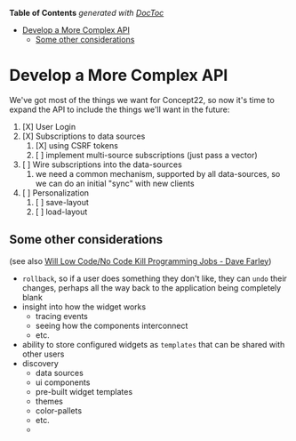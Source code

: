 <!-- START doctoc generated TOC please keep comment here to allow auto update -->
<!-- DON'T EDIT THIS SECTION, INSTEAD RE-RUN doctoc TO UPDATE -->
**Table of Contents**  *generated with [DocToc](https://github.com/thlorenz/doctoc)*

- [Develop a More Complex API](#develop-a-more-complex-api)
  - [Some other considerations](#some-other-considerations)

<!-- END doctoc generated TOC please keep comment here to allow auto update -->

# Develop a More Complex API

We've got most of the things we want for Concept22, so now it's time to expand the API 
to include the things we'll want in the future:

1. [X] User Login
2. [X] Subscriptions to data sources
   1. [X] using CSRF tokens
   2. [ ] implement multi-source subscriptions (just pass a vector)
3. [ ] Wire subscriptions into the data-sources
   1. we need a common mechanism, supported by all data-sources, so we can do an initial "sync" with new clients
4. [ ] Personalization
   1. [ ] save-layout
   2. [ ] load-layout

## Some other considerations

(see also [Will Low Code/No Code Kill Programming Jobs - Dave Farley](https://www.youtube.com/watch?v=uxBZFju0Mjs))

- `rollback`, so if a user does something they don't like, they can `undo` their changes, perhaps all the 
way back to the application being completely blank
- insight into how the widget works
  - tracing events
  - seeing how the components interconnect
  - etc.
- ability to store configured widgets as `templates` that can be shared with other users
- discovery
  - data sources
  - ui components
  - pre-built widget templates
  - themes
  - color-pallets
  - etc.
  - 
